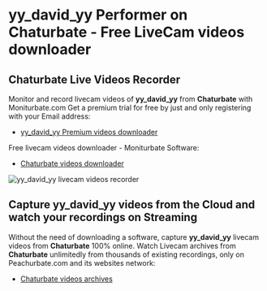 # yy_david_yy Performer on Chaturbate - Free LiveCam videos downloader

## Chaturbate Live Videos Recorder

Monitor and record livecam videos of **yy_david_yy** from **Chaturbate** with Moniturbate.com
Get a premium trial for free by just and only registering with your Email address:
* [yy_david_yy Premium videos downloader](https://moniturbate.com/request-demo-licence-key.html)

Free livecam videos downloader - Moniturbate Software:
* [Chaturbate videos downloader](https://moniturbate.com/moniturbate-download-software.html)

![yy_david_yy livecam videos recorder](https://peachurnet.com/templates/moniturbate-software.png)


## Capture yy_david_yy videos from the Cloud and watch your recordings on Streaming

Without the need of downloading a software, capture **yy_david_yy** livecam videos from **Chaturbate** 100% online.
Watch Livecam archives from **Chaturbate** unlimitedly from thousands of existing recordings, only on Peachurbate.com and its websites network:
* [Chaturbate videos archives](https://peachurnet.com/)